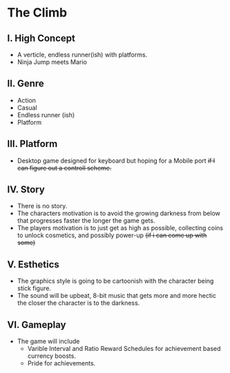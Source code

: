# The Climb # 

## I. High Concept  ##
+ A verticle, endless runner(ish) with platforms.
+ Ninja Jump meets Mario
## II. Genre ##
+ Action
+ Casual
+ Endless runner (ish)
+ Platform
## III. Platform ##
+ Desktop game designed for keyboard but hoping for a Mobile port ~~if I can figure out a controll scheme.~~
## IV. Story ## 
+ There is no story. 
+ The characters motivation is to avoid the growing darkness from below that progresses faster the longer the game gets.
+ The players motivation is to just get as high as possible, collecting coins to unlock cosmetics, and possibly power-up ~~(if i can come up with some)~~
## V. Esthetics ##
+ The graphics style is going to be cartoonish with the character being stick figure.
+ The sound will be upbeat, 8-bit music that gets more and more hectic the closer the character is to the darkness.
## VI. Gameplay ##
+ The game will include 
  + Varible Interval and Ratio Reward Schedules for achievement based currency boosts.
  + Pride for achievements.
